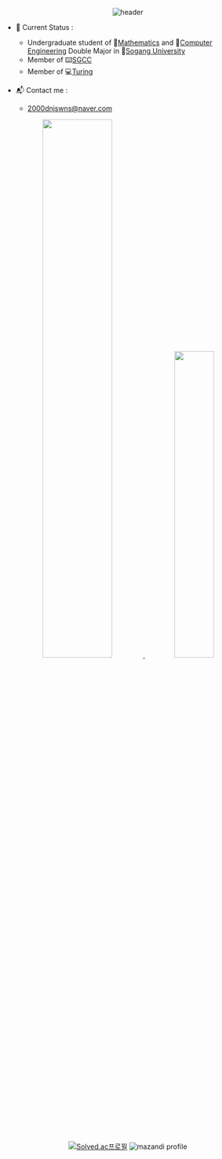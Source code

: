 <div align="center">

![header](https://capsule-render.vercel.app/api?type=transparent&height=300&section=header&text=HI!%20I'm%20WonJun&fontColor=FFFFFF&fontSize=90)
  
</div>

- 🌱 Current Status :
  - Undergraduate student of 📐[Mathematics](https://math.sogang.ac.kr/math/index_new.html) and 💾[Computer Engineering](https://cs.sogang.ac.kr/cs/index_new.html) Double Major in 🏫[Sogang University](https://www.sogang.ac.kr/index.do)
  - Member of ⌨️[SGCC](http://sgcc.me/)
  - Member of 💻[Turing](https://www.notion.so/Turing-28799e16e71a4738b9bd6318a29c0e7f)

- 📬 Contact me : 
  - 2000dnjswns@naver.com


<div align="center">

<a href="s">
  <img src="https://github-readme-stats.vercel.app/api?username=NaranggeSaida&theme=tokyonight&show_icons=true" width="53%" />
</a>
<a href="s">
  <img src="https://github-readme-stats.vercel.app/api/top-langs/?username=NaranggeSaida&exclude_repo=dkssud8150.github.io&layout=compact&theme=tokyonight" width="40%" />
</a>
  
[![Solved.ac프로필](http://mazassumnida.wtf/api/v2/generate_badge?boj=NaranggeSaida)](https://solved.ac/naranggesaida)
![mazandi profile](http://mazandi.herokuapp.com/api?handle=NaranggeSaida&theme=cold)
  
</div>
